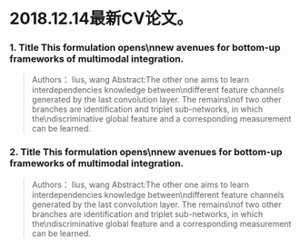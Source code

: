 # 2018.12.14最新CV论文。

### 1. Title This formulation opens\nnew avenues for bottom-up frameworks of multimodal integration.
> Authors： lius, wang
> Abstract:The other one aims to learn interdependencies knowledge between\ndifferent feature channels generated by the last convolution layer. The remains\nof two other branches are identification and triplet sub-networks, in which the\ndiscriminative global feature and a corresponding measurement can be learned.

### 2. Title This formulation opens\nnew avenues for bottom-up frameworks of multimodal integration.
> Authors： lius, wang
> Abstract:The other one aims to learn interdependencies knowledge between\ndifferent feature channels generated by the last convolution layer. The remains\nof two other branches are identification and triplet sub-networks, in which the\ndiscriminative global feature and a corresponding measurement can be learned.